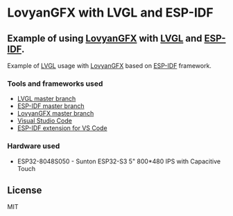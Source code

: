 # LovyanGFX with LVGL and ESP-IDF
## Example of using [LovyanGFX](https://github.com/lovyan03/LovyanGFX) with [LVGL](https://github.com/lvgl/lvgl) and [ESP-IDF](https://github.com/espressif/esp-idf).

Example of [LVGL](https://github.com/lvgl/lvgl) usage with [LovyanGFX](https://github.com/lovyan03/LovyanGFX) based on [ESP-IDF](https://github.com/espressif/esp-idf) framework.

### Tools and frameworks used

- [LVGL master branch](https://github.com/lvgl/lvgl) 
- [ESP-IDF master branch](https://github.com/espressif/esp-idf)
- [LovyanGFX master branch](https://github.com/lovyan03/LovyanGFX)
- [Visual Studio Code](https://code.visualstudio.com/)
- [ESP-IDF extension for VS Code](https://marketplace.visualstudio.com/items?itemName=espressif.esp-idf-extension)

### Hardware used

- ESP32-8048S050 - Sunton ESP32-S3 5" 800*480 IPS with Capacitive Touch

## License

MIT